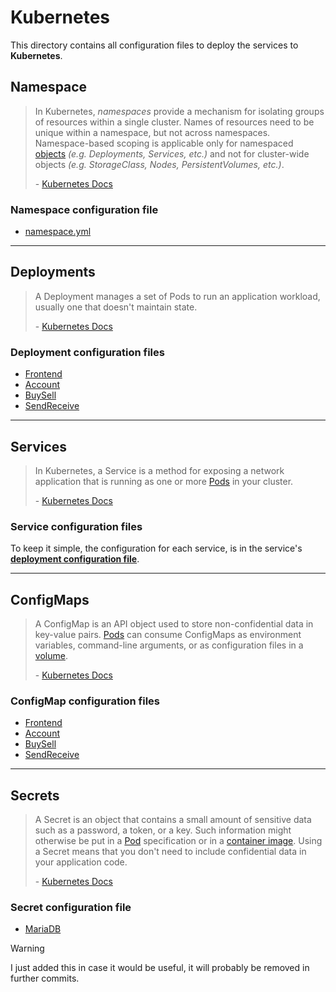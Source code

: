 # Kubernetes

This directory contains all configuration files to deploy the services to **Kubernetes**.

## Namespace

> In Kubernetes, _namespaces_ provide a mechanism for isolating groups of resources within a single cluster. Names of resources need to be unique within a namespace, but not across namespaces. Namespace-based scoping is applicable only for namespaced [objects](https://kubernetes.io/docs/concepts/overview/working-with-objects/#kubernetes-objects) _(e.g. Deployments, Services, etc.)_ and not for cluster-wide objects _(e.g. StorageClass, Nodes, PersistentVolumes, etc.)_.
>
> \- [Kubernetes Docs](https://kubernetes.io/docs/concepts/overview/working-with-objects/namespaces/)

### Namespace configuration file

- [namespace.yml](./namespace.yml)

---

## Deployments

> A Deployment manages a set of Pods to run an application workload, usually one that doesn't maintain state.
>
> \- [Kubernetes Docs](https://kubernetes.io/docs/concepts/workloads/controllers/deployment/)

### Deployment configuration files

- [Frontend](./deployments/deployment-frontend.yml)
- [Account](./deployments/deployment-account.yml)
- [BuySell](./deployments/deployment-buysell.yml)
- [SendReceive](./deployments/deployment-sendreceive.yml)

---

## Services

> In Kubernetes, a Service is a method for exposing a network application that is running as one or more [Pods](https://kubernetes.io/docs/concepts/workloads/pods/) in your cluster.
>
> \- [Kubernetes Docs](https://kubernetes.io/docs/concepts/services-networking/service/)

### Service configuration files

To keep it simple, the configuration for each service, is in the service's [**deployment configuration file**](#deployment-configuration-files).

---

## ConfigMaps

> A ConfigMap is an API object used to store non-confidential data in key-value pairs. [Pods](https://kubernetes.io/docs/concepts/workloads/pods/) can consume ConfigMaps as environment variables, command-line arguments, or as configuration files in a [volume](https://kubernetes.io/docs/concepts/storage/volumes/).
>
> \- [Kubernetes Docs](https://kubernetes.io/docs/concepts/configuration/configmap/)

### ConfigMap configuration files

- [Frontend](./config/frontend-env.yml)
- [Account](./config/account-env.yml)
- [BuySell](./config/buysell-env.yml)
- [SendReceive](./config/sendreceive-env.yml)

---

## Secrets

> A Secret is an object that contains a small amount of sensitive data such as a password, a token, or a key. Such information might otherwise be put in a [Pod](https://kubernetes.io/docs/concepts/workloads/pods/) specification or in a [container image](https://kubernetes.io/docs/reference/glossary/?all=true#term-image). Using a Secret means that you don't need to include confidential data in your application code.
>
> \- [Kubernetes Docs](https://kubernetes.io/docs/concepts/configuration/secret/)

### Secret configuration file

- [MariaDB](./secrets/mariadb-secret.yml)

> [!WARNING]
>
> I just added this in case it would be useful, it will probably be removed in further commits.
